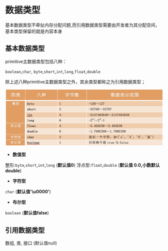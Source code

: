 # 数据类型

基本数据类型不牵扯内存分配问题,而引用数据类型需要由开发者为其分配空间，基本类型保留的就是内容本身

## 基本数据类型

primitive主数据类型包括八种：

`boolean`,`char`, `byte`,`short`,`int`,`long`,`float`,`double`

除上述八种primitive主数据类型之外，其余类型都称之为引用数据类型；

![](images/2019年4月3日001.png)

- **数值型**

整形:`byte`,`short`,`int`,`long`	(**默认值0**)
浮点型:`float`,`double` (**默认值 0.0,小数默认double**)

- **字符型**

`char`	(**默认值'\u0000'**)

- **布尔型**

`boolean`	(**默认值false**)

## 引用数据类型

数组, 类, 接口	(默认值null)